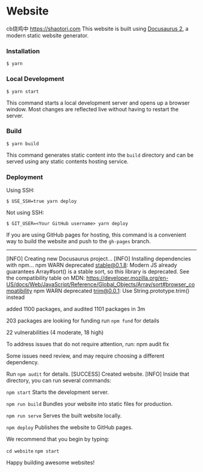 # Website

cb烧鸡中 <https://shaotori.com> This website is built using [Docusaurus 2](https://docusaurus.io/), a modern static website generator.

### Installation

```
$ yarn
```

### Local Development

```
$ yarn start
```

This command starts a local development server and opens up a browser window. Most changes are reflected live without having to restart the server.

### Build

```
$ yarn build
```

This command generates static content into the `build` directory and can be served using any static contents hosting service.

### Deployment

Using SSH:

```
$ USE_SSH=true yarn deploy
```

Not using SSH:

```
$ GIT_USER=<Your GitHub username> yarn deploy
```

If you are using GitHub pages for hosting, this command is a convenient way to build the website and push to the `gh-pages` branch.

---

[INFO] Creating new Docusaurus project...
[INFO] Installing dependencies with npm...
npm WARN deprecated stable@0.1.8: Modern JS already guarantees Array#sort() is a stable sort, so this library is deprecated. See the compatibility table on MDN: https://developer.mozilla.org/en-US/docs/Web/JavaScript/Reference/Global_Objects/Array/sort#browser_compatibility
npm WARN deprecated trim@0.0.1: Use String.prototype.trim() instead

added 1100 packages, and audited 1101 packages in 3m

203 packages are looking for funding
  run `npm fund` for details

22 vulnerabilities (4 moderate, 18 high)

To address issues that do not require attention, run:
  npm audit fix

Some issues need review, and may require choosing
a different dependency.

Run `npm audit` for details.
[SUCCESS] Created website.
[INFO] Inside that directory, you can run several commands:

  `npm start`
    Starts the development server.

  `npm run build`
    Bundles your website into static files for production.

  `npm run serve`
    Serves the built website locally.

  `npm deploy`
    Publishes the website to GitHub pages.

We recommend that you begin by typing:

  `cd website`
  `npm start`

Happy building awesome websites!
